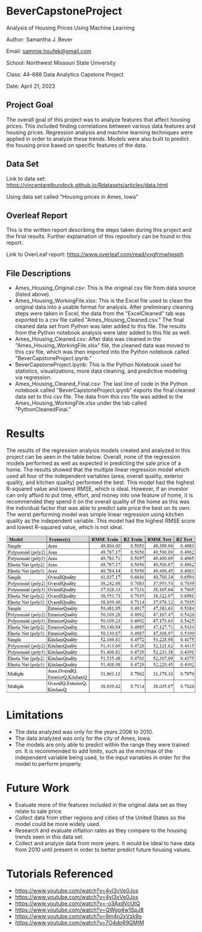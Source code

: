 # BeverCapstoneProject
Analysis of Housing Prices Using Machine Learning

Author: Samantha J. Bever

Email: sammie.houfek@gmail.com

School: Northwest Missouri State University

Class: 44-688 Data Analytics Capstone Project

Date: April 21, 2023

## Project Goal
The overall goal of this project was to analyze features that affect housing prices. This included finding correlations between various data features and housing prices. Regression analysis and machine learning techniques were applied in order to analyze these trends. Models were also built to predict the housing price based on specific features of the data. 

## Data Set
Link to data set: https://vincentarelbundock.github.io/Rdatasets/articles/data.html

Using data set called "Housing prices in Ames, Iowa"

## Overleaf Report
This is the written report describing the steps taken during this project and the final results. Further explaination of this repository can be found in this report.

Link to OverLeaf report: https://www.overleaf.com/read/yvgfrmwhpsph

## File Descriptions
- Ames_Housing_Original.csv: This is the original csv file from data source (listed above).
- Ames_Housing_WorkingFile.xlsx: This is the Excel file used to clean the original data into a usable format for analysis. After preliminary cleaning steps were taken in Excel, the data from the "ExcelCleaned" tab was exported to a csv file called "Ames_Housing_Cleaned.csv." The final cleaned data set from Python was later added to this file. The results from the Python notebook analysis were later added to this file as well.
- Ames_Housing_Cleaned.csv: After data was cleaned in the "Ames_Housing_WorkingFile.xlsx" file, the cleaned data was moved to this csv file, which was then imported into the Python notebook called "BeverCapstoneProject.ipynb."
- BeverCapstoneProject.ipynb: This is the Python Notebook used for statistics, visualizations, more data cleaning, and predictive modeling via regression.
- Ames_Housing_Cleaned_Final.csv: The last line of code in the Python notebook called "BeverCapstoneProject.ipynb" exports the final cleaned data set to this csv file. The data from this csv file was added to the Ames_Housing_WorkingFile.xlsx under the tab called "PythonCleanedFinal."

# Results
The results of the regression analysis models created and analyzed in this project can be seen in the table below. Overall, none of the regression models performed as well as expected in predicting the sale price of a home. The results showed that the multiple linear regression model which used all four of the independent variables (area, overall quality, exterior quality, and kitchen quality) performed the best. This model had the highest R-squared value and lowest RMSE, which is ideal. However, if an investor can only afford to put time, effort, and money into one feature of home, it is recommended they spend it on the overall quality of the home as this was the individual factor that was able to predict sale price the best on its own. The worst performing model was simple linear regression using kitchen quality as the independent variable. This model had the highest RMSE score and lowest R-squared value, which is not ideal.

![ResultsTable](Results.JPG)

# Limitations
- The data analyzed was only for the years 2006 to 2010. 
- The data analyzed was only for the city of Ames, Iowa.
- The models are only able to predict within the range they were trained on. It is recommended to add limits, such as the min/max of the independent variable being used, to the input variables in order for the model to perform properly.

# Future Work
- Evaluate more of the features included in the original data set as they relate to sale price.
- Collect data from other regions and cities of the United States so the model could be more widely used.
- Research and evaluate inflation rates as they compare to the housing trends seen in this data set.
- Collect and analyze data from more years. It would be ideal to have data from 2010 until present in order to better predict future housing values.

# Tutorials Referenced
- https://www.youtube.com/watch?v=4yI3vVe0Jos
- https://www.youtube.com/watch?v=4yI3vVe0Jos
- https://www.youtube.com/watch?v=-o3AxdVcUtQ
- https://www.youtube.com/watch?v=QWgg4w1SpJ8
- https://www.youtube.com/watch?v=9m4n2xVzk9o
- https://www.youtube.com/watch?v=7O4dpR9QMIM